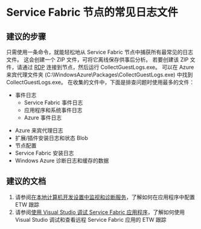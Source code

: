 <properties 
    pageTitle="Service Fabric 节点的常见日志文件" 
    description="Service Fabric 节点的常见日志文件" 
    service="microsoft.servicefabric"
    resource="clusters"
    authors="pkcsf"
    displayOrder="1"
    selfHelpType="resource"
    supportTopicIds=""
    resourceTags="servicefabric"
    productPesIds=""
    cloudEnvironments="public,BlackForest,Fairfax"   
/>
    

# <a name="common-log-files-for-service-fabric-nodes"></a>Service Fabric 节点的常见日志文件

## <a name="recommended-steps"></a>**建议的步骤**
只需使用一条命令，就能轻松地从 Service Fabric 节点中捕获所有最常见的日志文件。  这会创建一个 ZIP 文件，可将它离线保存供事后分析。  若要创建该 ZIP 文件，请通过 [RDP](https://azure.microsoft.com/documentation/articles/service-fabric-cluster-nodetypes/#remote-connect-to-a-vm-scale-set-instance-or-a-cluster-node) 连接到节点，然后运行 CollectGuestLogs.exe。  可以在 Azure 来宾代理文件夹 (C:\WindowsAzure\Packages\CollectGuestLogs.exe) 中找到 CollectGuestLogs.exe。 在收集的文件中，下面是排查问题时使用最多的文件：
 
 - 事件日志
   - Service Fabric 事件日志
   - 应用程序和系统事件日志
   - Azure 事件日志
 + Azure 来宾代理日志
 + 扩展/插件安装日志和状态 Blob
 + 节点配置
 + Service Fabric 安装日志
 + Windows Azure 诊断日志和缓存的数据

## <a name="recommended-documents"></a>**建议的文档**
1.  请参阅[在本地计算机开发设置中监视和诊断服务](https://azure.microsoft.com/documentation/articles/service-fabric-diagnostics-how-to-monitor-and-diagnose-services-locally/)，了解如何在应用程序中配置 ETW 跟踪
2.  请参阅[使用 Visual Studio 调试 Service Fabric 应用程序](https://azure.microsoft.com/documentation/articles/service-fabric-debugging-your-application/)，了解如何使用 Visual Studio 调试和查看远程 Service Fabric 应用的 ETW 跟踪


